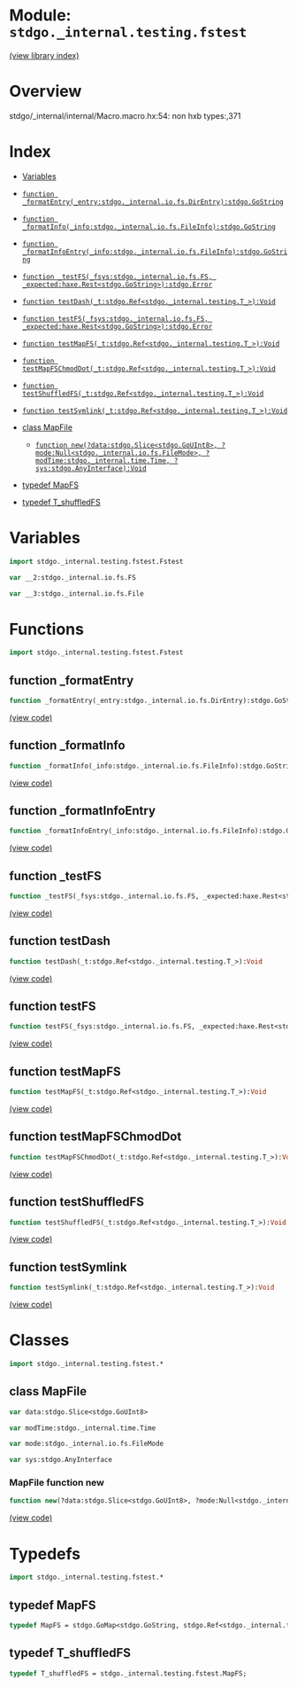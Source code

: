 # Module: `stdgo._internal.testing.fstest`

[(view library index)](../../../stdgo.md)


# Overview


stdgo/_internal/internal/Macro.macro.hx:54: non hxb types:,371

# Index


- [Variables](<#variables>)

- [`function _formatEntry(_entry:stdgo._internal.io.fs.DirEntry):stdgo.GoString`](<#function-_formatentry>)

- [`function _formatInfo(_info:stdgo._internal.io.fs.FileInfo):stdgo.GoString`](<#function-_formatinfo>)

- [`function _formatInfoEntry(_info:stdgo._internal.io.fs.FileInfo):stdgo.GoString`](<#function-_formatinfoentry>)

- [`function _testFS(_fsys:stdgo._internal.io.fs.FS, _expected:haxe.Rest<stdgo.GoString>):stdgo.Error`](<#function-_testfs>)

- [`function testDash(_t:stdgo.Ref<stdgo._internal.testing.T_>):Void`](<#function-testdash>)

- [`function testFS(_fsys:stdgo._internal.io.fs.FS, _expected:haxe.Rest<stdgo.GoString>):stdgo.Error`](<#function-testfs>)

- [`function testMapFS(_t:stdgo.Ref<stdgo._internal.testing.T_>):Void`](<#function-testmapfs>)

- [`function testMapFSChmodDot(_t:stdgo.Ref<stdgo._internal.testing.T_>):Void`](<#function-testmapfschmoddot>)

- [`function testShuffledFS(_t:stdgo.Ref<stdgo._internal.testing.T_>):Void`](<#function-testshuffledfs>)

- [`function testSymlink(_t:stdgo.Ref<stdgo._internal.testing.T_>):Void`](<#function-testsymlink>)

- [class MapFile](<#class-mapfile>)

  - [`function new(?data:stdgo.Slice<stdgo.GoUInt8>, ?mode:Null<stdgo._internal.io.fs.FileMode>, ?modTime:stdgo._internal.time.Time, ?sys:stdgo.AnyInterface):Void`](<#mapfile-function-new>)

- [typedef MapFS](<#typedef-mapfs>)

- [typedef T\_shuffledFS](<#typedef-t_shuffledfs>)

# Variables


```haxe
import stdgo._internal.testing.fstest.Fstest
```


```haxe
var __2:stdgo._internal.io.fs.FS
```


```haxe
var __3:stdgo._internal.io.fs.File
```


# Functions


```haxe
import stdgo._internal.testing.fstest.Fstest
```


## function \_formatEntry


```haxe
function _formatEntry(_entry:stdgo._internal.io.fs.DirEntry):stdgo.GoString
```


[\(view code\)](<./Fstest.hx#L174>)


## function \_formatInfo


```haxe
function _formatInfo(_info:stdgo._internal.io.fs.FileInfo):stdgo.GoString
```


[\(view code\)](<./Fstest.hx#L176>)


## function \_formatInfoEntry


```haxe
function _formatInfoEntry(_info:stdgo._internal.io.fs.FileInfo):stdgo.GoString
```


[\(view code\)](<./Fstest.hx#L175>)


## function \_testFS


```haxe
function _testFS(_fsys:stdgo._internal.io.fs.FS, _expected:haxe.Rest<stdgo.GoString>):stdgo.Error
```


[\(view code\)](<./Fstest.hx#L173>)


## function testDash


```haxe
function testDash(_t:stdgo.Ref<stdgo._internal.testing.T_>):Void
```


[\(view code\)](<./Fstest.hx#L178>)


## function testFS


```haxe
function testFS(_fsys:stdgo._internal.io.fs.FS, _expected:haxe.Rest<stdgo.GoString>):stdgo.Error
```


[\(view code\)](<./Fstest.hx#L172>)


## function testMapFS


```haxe
function testMapFS(_t:stdgo.Ref<stdgo._internal.testing.T_>):Void
```


[\(view code\)](<./Fstest.hx#L170>)


## function testMapFSChmodDot


```haxe
function testMapFSChmodDot(_t:stdgo.Ref<stdgo._internal.testing.T_>):Void
```


[\(view code\)](<./Fstest.hx#L171>)


## function testShuffledFS


```haxe
function testShuffledFS(_t:stdgo.Ref<stdgo._internal.testing.T_>):Void
```


[\(view code\)](<./Fstest.hx#L179>)


## function testSymlink


```haxe
function testSymlink(_t:stdgo.Ref<stdgo._internal.testing.T_>):Void
```


[\(view code\)](<./Fstest.hx#L177>)


# Classes


```haxe
import stdgo._internal.testing.fstest.*
```


## class MapFile


```haxe
var data:stdgo.Slice<stdgo.GoUInt8>
```


```haxe
var modTime:stdgo._internal.time.Time
```


```haxe
var mode:stdgo._internal.io.fs.FileMode
```


```haxe
var sys:stdgo.AnyInterface
```


### MapFile function new


```haxe
function new(?data:stdgo.Slice<stdgo.GoUInt8>, ?mode:Null<stdgo._internal.io.fs.FileMode>, ?modTime:stdgo._internal.time.Time, ?sys:stdgo.AnyInterface):Void
```


[\(view code\)](<./Fstest.hx#L10>)


# Typedefs


```haxe
import stdgo._internal.testing.fstest.*
```


## typedef MapFS


```haxe
typedef MapFS = stdgo.GoMap<stdgo.GoString, stdgo.Ref<stdgo._internal.testing.fstest.MapFile>>;
```


## typedef T\_shuffledFS


```haxe
typedef T_shuffledFS = stdgo._internal.testing.fstest.MapFS;
```


